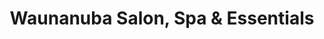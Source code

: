 ---
title: "Waunanuba Salon, Spa & Essentials"
url: /redmond/waunanuba-salon-spa-and-essentials/
shop: beauty
---
